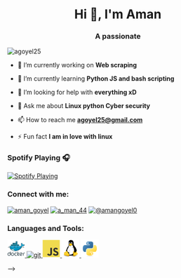 <h1 align="center">Hi 👋, I'm Aman</h1>
<h3 align="center">A passionate</h3>

<p align="left"> <img src="https://komarev.com/ghpvc/?username=agoyel25&label=Profile%20views&color=0e75b6&style=flat" alt="agoyel25" /> </p>

- 🔭 I’m currently working on **Web scraping**

- 🌱 I’m currently learning **Python JS and bash scripting**

- 🤝 I’m looking for help with **everything xD**

- 💬 Ask me about **Linux python Cyber security**

- 📫 How to reach me **agoyel25@gmail.com**

- ⚡ Fun fact **I am in love with linux**

### Spotify Playing 🎧

[<img src="https://novatorem.agoyel25.vercel.app/" alt="Spotify Playing" width="350" />](https://open.spotify.com/user/agoyel25)



<h3 align="left">Connect with me:</h3>
<p align="left">
<a href="https://twitter.com/aman_goyel" target="blank"><img align="center" src="https://cdn.jsdelivr.net/npm/simple-icons@3.0.1/icons/twitter.svg" alt="aman_goyel" height="30" width="40" /></a>
<a href="https://instagram.com/a_man_44" target="blank"><img align="center" src="https://cdn.jsdelivr.net/npm/simple-icons@3.0.1/icons/instagram.svg" alt="a_man_44" height="30" width="40" /></a>
<a href="https://medium.com/@amangoyel0" target="blank"><img align="center" src="https://cdn.jsdelivr.net/npm/simple-icons@3.0.1/icons/medium.svg" alt="@amangoyel0" height="30" width="40" /></a>
</p>

<h3 align="left">Languages and Tools:</h3>
<p align="left"> <a href="https://www.docker.com/" target="_blank"> <img src="https://raw.githubusercontent.com/devicons/devicon/master/icons/docker/docker-original-wordmark.svg" alt="docker" width="40" height="40"/> </a> <a href="https://git-scm.com/" target="_blank"> <img src="https://www.vectorlogo.zone/logos/git-scm/git-scm-icon.svg" alt="git" width="40" height="40"/> </a> <a href="https://developer.mozilla.org/en-US/docs/Web/JavaScript" target="_blank"> <img src="https://raw.githubusercontent.com/devicons/devicon/master/icons/javascript/javascript-original.svg" alt="javascript" width="40" height="40"/> </a> <a href="https://www.linux.org/" target="_blank"> <img src="https://raw.githubusercontent.com/devicons/devicon/master/icons/linux/linux-original.svg" alt="linux" width="40" height="40"/> </a> <a href="https://www.python.org" target="_blank"> <img src="https://raw.githubusercontent.com/devicons/devicon/master/icons/python/python-original.svg" alt="python" width="40" height="40"/> </a> </p>


-->
